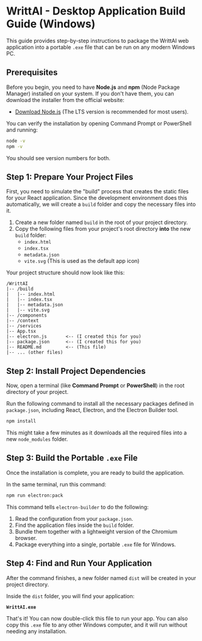# WrittAI - Desktop Application Build Guide (Windows)

This guide provides step-by-step instructions to package the WrittAI web application into a portable `.exe` file that can be run on any modern Windows PC.

## Prerequisites

Before you begin, you need to have **Node.js** and **npm** (Node Package Manager) installed on your system. If you don't have them, you can download the installer from the official website:

- [Download Node.js](https://nodejs.org/) (The LTS version is recommended for most users).

You can verify the installation by opening Command Prompt or PowerShell and running:
```sh
node -v
npm -v
```
You should see version numbers for both.

## Step 1: Prepare Your Project Files

First, you need to simulate the "build" process that creates the static files for your React application. Since the development environment does this automatically, we will create a `build` folder and copy the necessary files into it.

1. Create a new folder named `build` in the root of your project directory.
2. Copy the following files from your project's root directory **into** the new `build` folder:
    - `index.html`
    - `index.tsx`
    - `metadata.json`
    - `vite.svg` (This is used as the default app icon)

Your project structure should now look like this:
```
/WrittAI
|-- /build
|   |-- index.html
|   |-- index.tsx
|   |-- metadata.json
|   |-- vite.svg
|-- /components
|-- /context
|-- /services
|-- App.tsx
|-- electron.js       <-- (I created this for you)
|-- package.json      <-- (I created this for you)
|-- README.md         <-- (This file)
|-- ... (other files)
```

## Step 2: Install Project Dependencies

Now, open a terminal (like **Command Prompt** or **PowerShell**) in the root directory of your project.

Run the following command to install all the necessary packages defined in `package.json`, including React, Electron, and the Electron Builder tool.

```sh
npm install
```
This might take a few minutes as it downloads all the required files into a new `node_modules` folder.

## Step 3: Build the Portable `.exe` File

Once the installation is complete, you are ready to build the application.

In the same terminal, run this command:

```sh
npm run electron:pack
```

This command tells `electron-builder` to do the following:
1. Read the configuration from your `package.json`.
2. Find the application files inside the `build` folder.
3. Bundle them together with a lightweight version of the Chromium browser.
4. Package everything into a single, portable `.exe` file for Windows.

## Step 4: Find and Run Your Application

After the command finishes, a new folder named `dist` will be created in your project directory.

Inside the `dist` folder, you will find your application:

**`WrittAI.exe`**

That's it! You can now double-click this file to run your app. You can also copy this `.exe` file to any other Windows computer, and it will run without needing any installation.
